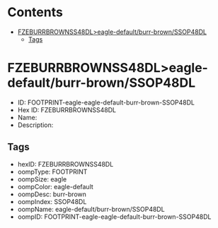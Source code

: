 



Contents
========

* [FZEBURRBROWNSS48DL>eagle-default/burr-brown/SSOP48DL](#fzeburrbrownss48dleagle-defaultburr-brownssop48dl)
	* [Tags](#tags)

# FZEBURRBROWNSS48DL>eagle-default/burr-brown/SSOP48DL

- ID: FOOTPRINT-eagle-eagle-default-burr-brown-SSOP48DL
- Hex ID: FZEBURRBROWNSS48DL
- Name: 
- Description: 

## Tags

- hexID: FZEBURRBROWNSS48DL
- oompType: FOOTPRINT
- oompSize: eagle
- oompColor: eagle-default
- oompDesc: burr-brown
- oompIndex: SSOP48DL
- oompName: eagle-default/burr-brown/SSOP48DL
- oompID: FOOTPRINT-eagle-eagle-default-burr-brown-SSOP48DL
